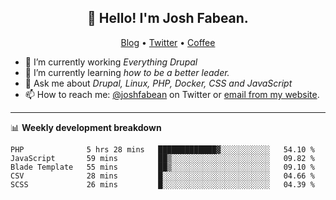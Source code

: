<h2 align="center">👋 Hello! I'm Josh Fabean.</h2>
<p align="center">
  <a href="https://joshfabean.com">Blog</a> •
  <a href="https://twitter.com/fabean">Twitter</a> •
  <a href="https://www.buymeacoffee.com/LSxne6Yr4">Coffee</a>
</p>

- 🔭 I’m currently working *Everything Drupal*
- 🌱 I’m currently learning *how to be a better leader.*
- 💬 Ask me about *Drupal, Linux, PHP, Docker, CSS and JavaScript*
- 📫 How to reach me: [@joshfabean](https://twitter.com/joshfabean) on Twitter or [email from my website](https://joshfabean.com).

-------

📊 **Weekly development breakdown**
<!--START_SECTION:waka-->
```text
PHP              5 hrs 28 mins   █████████████▓░░░░░░░░░░░   54.10 % 
JavaScript       59 mins         ██▒░░░░░░░░░░░░░░░░░░░░░░   09.82 % 
Blade Template   55 mins         ██▒░░░░░░░░░░░░░░░░░░░░░░   09.10 % 
CSV              28 mins         █░░░░░░░░░░░░░░░░░░░░░░░░   04.66 % 
SCSS             26 mins         █░░░░░░░░░░░░░░░░░░░░░░░░   04.39 % 
```
<!--END_SECTION:waka-->

<!--
**fabean/fabean** is a ✨ _special_ ✨ repository because its `README.md` (this file) appears on your GitHub profile.

Here are some ideas to get you started:

- 🔭 I’m currently working on ...
- 🌱 I’m currently learning ...
- 👯 I’m looking to collaborate on ...
- 🤔 I’m looking for help with ...
- 💬 Ask me about ...
- 📫 How to reach me: ...
- 😄 Pronouns: ...
- ⚡ Fun fact: ...
-->
